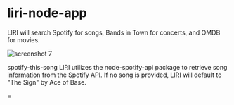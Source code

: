 # liri-node-app

LIRI will search Spotify for songs, Bands in Town for concerts, and OMDB for movies.

![screenshot 7](https://user-images.githubusercontent.com/44128719/51650434-5887a580-1f45-11e9-912f-6ad4b2cf2ccb.png)

spotify-this-song
LIRI utilizes the node-spotify-api package to retrieve song information from the Spotify API. If no song is provided, LIRI will default to "The Sign" by Ace of Base.

=
